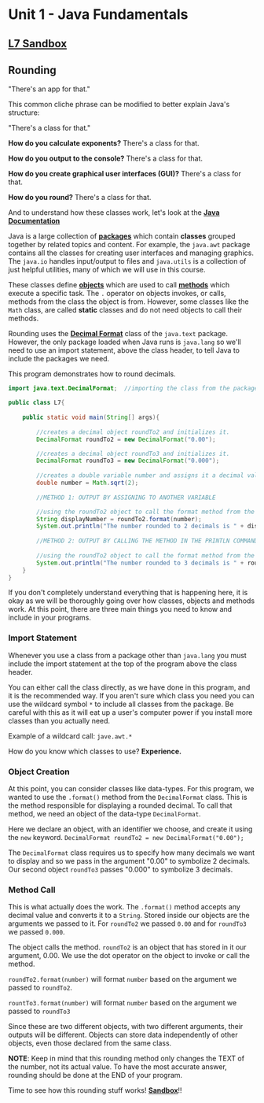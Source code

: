 # Unit 1 - Java Fundamentals

## [L7 Sandbox][sandbox]

## Rounding

"There's an app for that." 

This common cliche phrase can be modified to better explain Java's structure: 

"There's a class for that."

**How do you calculate exponents?** There's a class for that. 

**How do you output to the console?** There's a class for that.

**How do you create graphical user interfaces (GUI)?** There's a class for that.

**How do you round?** There's a class for that. 

And to understand how these classes work, let's look at the [**Java Documentation**](https://docs.oracle.com/javase/8/docs/api/)

Java is a large collection of [**packages**](https://www.tutorialspoint.com/java/java_packages.htm) which contain **classes** grouped together by related topics and content. For example, the `java.awt` package contains all the classes for creating user interfaces and managing graphics. The `java.io` handles input/output to files and `java.utils` is a collection of just helpful utilities, many of which we will use in this course.

These classes define [**objects**](https://www.tutorialspoint.com/java/java_object_classes.htm) which are used to call [**methods**](https://www.tutorialspoint.com/java/java_methods.htm) which execute a specific task. The `.` operator on objects invokes, or calls, methods from the class the object is from. However, some classes like the `Math` class, are called **static** classes and do not need objects to call their methods.

Rounding uses the [**Decimal Format**](https://docs.oracle.com/javase/8/docs/api/java/text/DecimalFormat.html) class of the `java.text` package. However, the only package loaded when Java runs is `java.lang` so we'll need to use an import statement, above the class header, to tell Java to include the packages we need. 

This program demonstrates how to round decimals. 
```java
import java.text.DecimalFormat;  //importing the class from the package

public class L7{
    
    public static void main(String[] args){
        
        //creates a decimal object roundTo2 and initializes it.
        DecimalFormat roundTo2 = new DecimalFormat("0.00");

        //creates a decimal object roundTo3 and initializes it.
        DecimalFormat roundTo3 = new DecimalFormat("0.000"); 
        
        //creates a double variable number and assigns it a decimal value
        double number = Math.sqrt(2);
        
        //METHOD 1: OUTPUT BY ASSIGNING TO ANOTHER VARIABLE

        //using the roundTo2 object to call the format method from the DecimalFormat class.
        String displayNumber = roundTo2.format(number);
        System.out.println("The number rounded to 2 decimals is " + displayNumber);
        
        //METHOD 2: OUTPUT BY CALLING THE METHOD IN THE PRINTLN COMMAND
        
        //using the roundTo2 object to call the format method from the DecimalFormat class.
        System.out.println("The number rounded to 3 decimals is " + roundTo3.format(nnumber));        
    }
}
```

If you don't completely understand everything that is happening here, it is okay as we will be thoroughly going over how classes, objects and methods work. At this point, there are three main things you need to know and include in your programs. 

### Import Statement

Whenever you use a class from a package other than `java.lang` you must include the import statement at the top of the program above the class header. 

You can either call the class directly, as we have done in this program, and it is the recommended way. If you aren't sure which class you need you can use the wildcard symbol `*` to include all classes from the package. Be careful with this as it will eat up a user's computer power if you install more classes than you actually need. 

Example of a wildcard call: `jave.awt.*`

How do you know which classes to use?  **Experience.** 

### Object Creation

At this point, you can consider classes like data-types. For this program, we wanted to use the `.format()` method from the `DecimalFormat` class. This is the method responsible for displaying a rounded decimal. To call that method, we need an object of the data-type `DecimalFormat`.

Here we declare an object, with an identifier we choose, and create it using the `new` keyword. 
`DecimalFormat roundTo2 = new DecimalFormat("0.00");`

The `DecimalFormat` class requires us to specify how many decimals we want to display and so we pass in the argument "0.00" to symbolize 2 decimals. Our second object `roundTo3` passes "0.000" to symbolize 3 decimals. 

### Method Call

This is what actually does the work. The `.format()` method accepts any decimal value and converts it to a `String`. Stored inside our objects are the arguments we passed to it. For `roundTo2` we passed `0.00` and for `roundTo3` we passed `0.000`.

The object calls the method. `roundTo2` is an object that has stored in it our argument, 0.00. We use the dot operator on the object to invoke or call the method. 

`roundTo2.format(number)` will format `number` based on the argument we passed to `roundTo2`.

`rountTo3.format(number)` will format `number` based on the argument we passed to `roundTo3`

Since these are two different objects, with two different arguments, their outputs will be different. Objects can store data independently of other objects, even those declared from the same class. 

**NOTE**: Keep in mind that this rounding method only changes the TEXT of the number, not its actual value. To have the most accurate answer, rounding should be done at the END of your program. 

Time to see how this rounding stuff works! [**Sandbox**][sandbox]!!

[sandbox]: ../L7.java